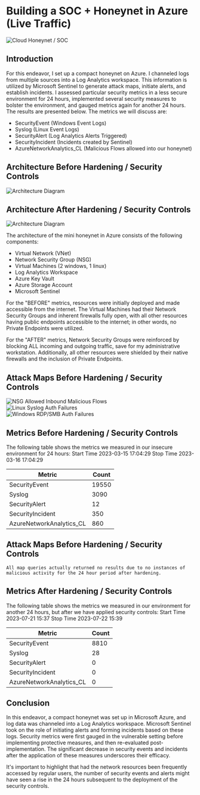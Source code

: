 # Building a SOC + Honeynet in Azure (Live Traffic)
![Cloud Honeynet / SOC](https://i.imgur.com/ZWxe03e.jpg)

## Introduction

For this endeavor, I set up a compact honeynet on Azure. I channeled logs from multiple sources into a Log Analytics workspace. This information is utilized by Microsoft Sentinel to generate attack maps, initiate alerts, and establish incidents. I assessed particular security metrics in a less secure environment for 24 hours, implemented several security measures to bolster the environment, and gauged metrics again for another 24 hours. The results are presented below. The metrics we will discuss are:

- SecurityEvent (Windows Event Logs)
- Syslog (Linux Event Logs)
- SecurityAlert (Log Analytics Alerts Triggered)
- SecurityIncident (Incidents created by Sentinel)
- AzureNetworkAnalytics_CL (Malicious Flows allowed into our honeynet)

## Architecture Before Hardening / Security Controls
![Architecture Diagram](https://i.imgur.com/aBDwnKb.jpg)

## Architecture After Hardening / Security Controls
![Architecture Diagram](https://i.imgur.com/YQNa9Pp.jpg)

The architecture of the mini honeynet in Azure consists of the following components:

- Virtual Network (VNet)
- Network Security Group (NSG)
- Virtual Machines (2 windows, 1 linux)
- Log Analytics Workspace
- Azure Key Vault
- Azure Storage Account
- Microsoft Sentinel

For the "BEFORE" metrics, resources were initially deployed and made accessible from the internet. The Virtual Machines had their Network Security Groups and inherent firewalls fully open, with all other resources having public endpoints accessible to the internet; in other words, no Private Endpoints were utilized.

For the "AFTER" metrics, Network Security Groups were reinforced by blocking ALL incoming and outgoing traffic, save for my administrative workstation. Additionally, all other resources were shielded by their native firewalls and the inclusion of Private Endpoints.

## Attack Maps Before Hardening / Security Controls
![NSG Allowed Inbound Malicious Flows](https://i.imgur.com/1qvswSX.png)<br>
![Linux Syslog Auth Failures](https://i.imgur.com/G1YgZt6.png)<br>
![Windows RDP/SMB Auth Failures](https://i.imgur.com/ESr9Dlv.png)<br>

## Metrics Before Hardening / Security Controls

The following table shows the metrics we measured in our insecure environment for 24 hours:
Start Time 2023-03-15 17:04:29
Stop Time 2023-03-16 17:04:29

| Metric                   | Count
| ------------------------ | -----
| SecurityEvent            | 19550
| Syslog                   | 3090
| SecurityAlert            | 12
| SecurityIncident         | 350
| AzureNetworkAnalytics_CL | 860

## Attack Maps Before Hardening / Security Controls

```All map queries actually returned no results due to no instances of malicious activity for the 24 hour period after hardening.```

## Metrics After Hardening / Security Controls

The following table shows the metrics we measured in our environment for another 24 hours, but after we have applied security controls:
Start Time 2023-07-21 15:37
Stop Time	2023-07-22 15:39

| Metric                   | Count
| ------------------------ | -----
| SecurityEvent            | 8810
| Syslog                   | 28
| SecurityAlert            | 0
| SecurityIncident         | 0
| AzureNetworkAnalytics_CL | 0


## Conclusion

In this endeavor, a compact honeynet was set up in Microsoft Azure, and log data was channeled into a Log Analytics workspace. Microsoft Sentinel took on the role of initiating alerts and forming incidents based on these logs. Security metrics were first gauged in the vulnerable setting before implementing protective measures, and then re-evaluated post-implementation. The significant decrease in security events and incidents after the application of these measures underscores their efficacy.

It's important to highlight that had the network resources been frequently accessed by regular users, the number of security events and alerts might have seen a rise in the 24 hours subsequent to the deployment of the security controls.
